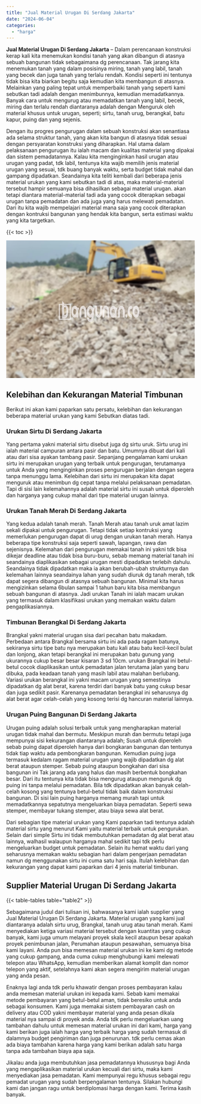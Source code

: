 ```yaml
---
title: "Jual Material Urugan Di Serdang Jakarta"
date: "2024-06-04"
categories: 
  - "harga"
---
```


**Jual Material Urugan Di Serdang Jakarta** – Dalam perencanaan konstruksi kerap kali kita menemukan kondisi tanah yang akan dibangun di atasnya sebuah bangunan tidak sebagaimana dg perencanaan. Tak jarang kita menemukan tanah yang dalam posisinya miring, tanah yang labil, tanah yang becek dan juga tanah yang terlalu rendah. Kondisi seperti ini tentunya tidak bisa kita biarkan begitu saja kemudian kita membangun di atasnya. Melainkan yang paling tepat untuk memperbaiki tanah yang seperti kami sebutkan tadi adalah dengan menimbunnya, kemudian memadatkannya. Banyak cara untuk mengurug atau memadatkan tanah yang labil, becek, miring dan terlalu rendah diantaranya adalah dengan Menguruk oleh material khusus untuk urugan, seperti; sirtu, tanah urug, berangkal, batu kapur, puing dan yang sejenis.

Dengan itu progres pengurugan dalam sebuah konstruksi akan senantiasa ada selama struktur tanah, yang akan kita bangun di atasnya tidak sesuai dengan persyaratan konstruksi yang diharapkan. Hal utama dalam pelaksanaan pengurugan itu ialah macam dan kualitas material yang dipakai dan sistem pemadatannya. Kalau kita menginginkan hasil urugan atau urugan yang padat, tdk labil, tentunya kita wajib memilih jenis material urugan yang sesuai, tdk buang banyak waktu, serta budget tidak mahal dan gampang dipadatkan. Seandainya kita teliti kembali dari beberapa jenis material urukan yang kami sebutkan tadi di atas, maka material-material tersebut hampir semuanya bisa dihasilkan sebagai material urugan. akan tetapi diantara material-material tadi ada yang cocok diterapkan sebagai urugan tanpa pemadatan dan ada juga yang harus melewati pemadatan. Dari itu kita wajib mempelajari material mana saja yang cocok diterapkan dengan kontruksi bangunan yang hendak kita bangun, serta estimasi waktu yang kita targetkan.

{{< toc >}}

![Jual Material Urugan Di Serdang Jakarta](/images/jual-urugan-35.png)

## Kelebihan dan Kekurangan Material Timbunan

Berikut ini akan kami paparkan satu persatu, kelebihan dan kekurangan beberapa material urukan yang kami Sebutkan diatas tadi.

### Urukan Sirtu Di Serdang Jakarta

Yang pertama yakni material sirtu disebut juga dg sirtu uruk. Sirtu urug ini ialah material campuran antara pasir dan batu. Umumnya dibuat dari kali atau dari sisa ayakan tambang pasir. Sepanjang pengalaman kami urukan sirtu ini merupakan urugan yang terbaik untuk pengurugan, terutamanya untuk Anda yang menginginkan proses pengurugan berjalan dengan segera tanpa menunggu lama. Kelebihan dari sirtu ini merupakan kita dapat menguruk atau menimbun dg cepat tanpa melalui pelaksanaan pemadatan. Tapi di sisi lain kelemahannya adalah material sirtu ini susah untuk diperoleh dan harganya yang cukup mahal dari tipe material urugan lainnya.

### Urukan Tanah Merah Di Serdang Jakarta

Yang kedua adalah tanah merah. Tanah Merah atau tanah uruk amat lazim sekali dipakai untuk pengurugan. Tetapi tidak setiap kontruksi yang memerlukan pengurugan dapat di urug dengan urukan tanah merah. Hanya beberapa tipe konstruksi saja seperti sawah, lapangan, rawa dan sejenisnya. Kelemahan dari pengurugan memakai tanah ini yakni tdk bisa dikejar deadline atau tidak bisa buru-buru, sebab memang material tanah ini seandainya diaplikasikan sebagai urugan mesti dipadatkan terlebih dahulu. Seandainya tidak dipadatkan maka ia akan berubah-ubah strukturnya dan kelemahan lainnya seandainya lahan yang sudah diuruk dg tanah merah, tdk dapat segera dibangun di atasnya sebuah bangunan. Minimal kita harus mengizinkan selama 6bulan sampai 1 tahun baru kita bisa membangun sebuah bangunan di atasnya. Jadi urukan Tanah ini ialah macam urukan yang termasuk dalam klasifikasi urukan yang memakan waktu dalam pengaplikasiannya.

### Timbunan Berangkal Di Serdang Jakarta

Brangkal yakni material urugan sisa dari pecahan batu makadam. Perbedaan antara Brangkal bersama sirtu ini ada pada ragam batunya, sekiranya sirtu tipe batu nya merupakan batu kali atau batu kecil-kecil bulat dan lonjong, akan tetapi berangkal ini merupakan batu gunung yang ukurannya cukup besar besar kisaran 3 sd 10cm. urukan Brangkal ini betul-betul cocok diaplikasikan untuk pemadatan jalan terutama jalan yang baru dibuka, pada keadaan tanah yang masih labil atau malahan berlubang. Variasi urukan berangkal ini yakni macam urugan yang semestinya dipadatkan dg alat berat, karena terdiri dari banyak batu yang cukup besar dan juga sedikit pasir. Karenanya pemadatan berangkal ini seharusnya dg alat berat agar celah-celah yang kosong terisi dg hancuran material lainnya.

### Urugan Puing Bangunan Di Serdang Jakarta

Urugan puing adalah solusi terbaik untuk yang mengharapkan material urugan tidak mahal dan bermutu. Meskipun murah dan bermutu tetapi juga mempunyai sisi kekurangan diantaranya adalah; Susah untuk diperoleh sebab puing dapat diperoleh hanya dari bongkaran bangunan dan tentunya tidak tiap waktu ada pembongkaran bangunan. Kemudian puing juga termasuk kedalam ragam material urugan yang wajib dipadatkan dg alat berat ataupun stemper. Sebab puing ataupun bongkahan dari sisa bangunan ini Tak jarang ada yang halus dan masih berbentuk bongkahan besar. Dari itu tentunya kita tidak bisa mengurug ataupun menguruk dg puing ini tanpa melalui pemadatan. Bila tdk dipadatkan akan banyak celah-celah kosong yang tentunya betul-betul tidak baik dalam konstruksi bangunan. Di sisi lain puing harganya memang murah tapi untuk memadatkannya sepatutnya mengeluarkan biaya pemadatan. Seperti sewa stemper, membayar tukang stemper, atau biaya sewa alat berat.

Dari sebagian tipe material urukan yang Kami paparkan tadi tentunya adalah material sirtu yang menurut Kami yaitu material terbaik untuk pengurukan. Selain dari simple Sirtu ini tidak membutuhkan pemadatan dg alat berat atau lainnya, walhasil walaupun harganya mahal sedikit tapi tdk perlu mengeluarkan budget untuk pemadatan. Selain itu hemat waktu dari yang seharusnya memakan waktu sebagian hari dalam pengerjaan pemadatan namun dg menggunakan sirtu ini cuma satu hari saja. Itulah kelebihan dan kekurangan yang dapat kami paparkan dari 4 jenis material timbunan.

## Supplier Material Urugan Di Serdang Jakarta

{{< table-tables table="table2" >}}

Sebagaimana judul dari tulisan ini, bahwasanya kami ialah supplier yang Jual Material Urugan Di Serdang Jakarta. Material urugan yang kami jual diantaranya adalah sirtu urug, Brangkal, tanah urug atau tanah merah. Kami menyediakan ketiga variasi material tersebut dengan kuantitas yang cukup banyak, kami juga umum melayani proyek skala kecil ataupun besar apakah proyek penimbunan jalan, Perumahan ataupun pesawahan, semuanya bisa kami layani. Anda pun bisa memesan material urukan ini ke kami dg metode yang cukup gampang, anda cuma cukup menghubungi kami melewati telepon atau WhatsApp, kemudian memberikan alamat komplit dan nomor telepon yang aktif, setelahnya kami akan segera mengirim material urugan yang anda pesan.

Enaknya lagi anda tdk perlu khawatir dengan proses pembayaran kalau anda memesan material urukan ini kepada kami. Sebab kami memakai metode pembayaran yang betul-betul aman, tidak beresiko untuk anda sebagai konsumen. Kami juga memakai sistem pembayaran cash on delivery atau COD yakni membayar material yang anda pesan dikala material nya sampai di proyek anda. Anda tdk perlu mengeluarkan uang tambahan dahulu untuk memesan material urukan ini dari kami, harga yang kami berikan juga ialah harga yang terbaik harga yang sudah termasuk di dalamnya budget pengiriman dan juga penurunan. tdk perlu cemas akan ada biaya tambahan karena harga yang kami berikan adalah satu harga tanpa ada tambahan biaya apa saja.

Jikalau anda juga membutuhkan jasa pemadatannya khususnya bagi Anda yang mengaplikasikan material urukan kecuali dari sirtu, maka kami menyediakan jasa pemadatan. Kami mempunyai regu khusus sebagai regu pemadat urugan yang sudah berpengalaman tentunya. Silakan hubungi kami dan jangan ragu untuk berdiplomasi harga dengan kami. Terima kasih banyak.
